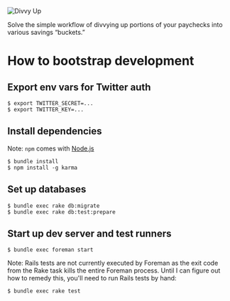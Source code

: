 ![Divvy Up](https://dl.dropboxusercontent.com/u/1238280/divvy-up/divvy-up-logo.png)

Solve the simple workflow of divvying up portions of your paychecks into various savings “buckets.”

# How to bootstrap development

## Export env vars for Twitter auth

```
$ export TWITTER_SECRET=...
$ export TWITTER_KEY=...
```

## Install dependencies

Note: `npm` comes with [Node.js](http://nodejs.org/)

```
$ bundle install
$ npm install -g karma
```

## Set up databases

```
$ bundle exec rake db:migrate
$ bundle exec rake db:test:prepare
```

## Start up dev server and test runners

`$ bundle exec foreman start`

Note: Rails tests are not currently executed by Foreman as the exit code from the Rake task kills the entire Foreman process. Until I can figure out how to remedy this, you'll need to run Rails tests by hand:

`$ bundle exec rake test`
